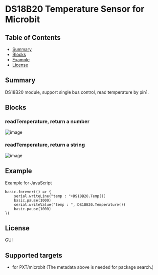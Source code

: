 # DS18B20 Temperature Sensor for Microbit 

## Table of Contents

* [Summary](#summary)
* [Blocks](#blocks)
* [Example](#example)
* [License](#license)

## Summary
DS18B20 module, support single bus control, read temperature by pin1.

## Blocks
### readTemperature, return a number
![image](https://github.com/DFRobot/pxt-ds18b20/blob/master/image/string.png)<br>

### readTemperature, return a string
![image](https://github.com/DFRobot/pxt-ds18b20/blob/master/image/number.png)<br>

## Example
Example for JavaScript
```
basic.forever(() => {
    serial.writeLine("temp : "+DS18B20.Temp())
    basic.pause(1000)
    serial.writeValue("temp : ", DS18B20.Temperature())
    basic.pause(1000)
})
```

## License

GUI
## Supported targets

* for PXT/microbit
(The metadata above is needed for package search.)


